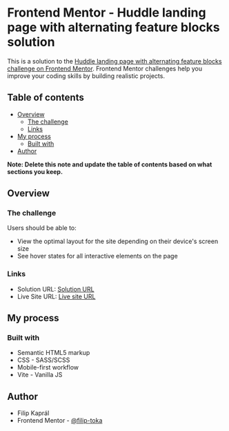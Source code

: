 # Frontend Mentor - Huddle landing page with alternating feature blocks solution

This is a solution to the [Huddle landing page with alternating feature blocks challenge on Frontend Mentor](https://www.frontendmentor.io/challenges/huddle-landing-page-with-alternating-feature-blocks-5ca5f5981e82137ec91a5100). Frontend Mentor challenges help you improve your coding skills by building realistic projects. 

## Table of contents

- [Overview](#overview)
  - [The challenge](#the-challenge)
  - [Links](#links)
- [My process](#my-process)
  - [Built with](#built-with)
- [Author](#author)

**Note: Delete this note and update the table of contents based on what sections you keep.**

## Overview

### The challenge

Users should be able to:

- View the optimal layout for the site depending on their device's screen size
- See hover states for all interactive elements on the page

### Links

- Solution URL: [Solution URL](https://github.com/filip-toka/fem-huddle-landing-page-with-alternating-feature-blocks)
- Live Site URL: [Live site URL](https://filip-toka.github.io/fem-huddle-landing-page-with-alternating-feature-blocks)

## My process

### Built with

- Semantic HTML5 markup
- CSS - SASS/SCSS
- Mobile-first workflow
- Vite - Vanilla JS

## Author

- Filip Kaprál
- Frontend Mentor - [@filip-toka](https://www.frontendmentor.io/profile/filip-toka)
